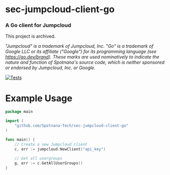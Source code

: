 # sec-jumpcloud-client-go
### A Go client for Jumpcloud

This project is archived.

_"Jumpcloud" is a trademark of Jumpcloud, Inc.
"Go" is a trademark of Google LLC or its affiliate ("Google") for its programming language (see https://go.dev/brand). 
These marks are used nominatively to indicate the nature and function of Spotnana's 
source code, which is neither sponsored or endorsed by Jumpcloud, Inc. or Google._

[![Tests](https://github.com/Spotnana-Tech/sec-jumpcloud-client-go/actions/workflows/go.yml/badge.svg)](https://github.com/Spotnana-Tech/sec-jumpcloud-client-go/actions/workflows/go.yml)

# Example Usage
```go
package main

import (
	"github.com/Spotnana-Tech/sec-jumpcloud-client-go"
)

func main() {
	// Create a new Jumpcloud client
	c, err := jumpcloud.NewClient("api_key")
	
	// Get all usergroups
	g, err := c.GetAllUserGroups() 
}
```
